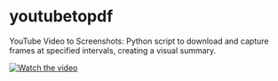 # youtubetopdf
YouTube Video to Screenshots: Python script to download and capture frames at specified intervals, creating a visual summary.

[![Watch the video](https://img.youtube.com/vi/FzG4uDgje3M/0.jpg)](https://www.youtube.com/watch?v=FzG4uDgje3M)